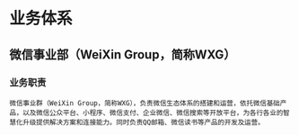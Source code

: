 # 业务体系

## 微信事业部（WeiXin Group，简称WXG）

### 业务职责

    微信事业群（WeiXin Group，简称WXG），负责微信生态体系的搭建和运营，依托微信基础产品，以及微信公众平台、小程序、微信支付、企业微信、微信搜索等开放平台，为各行各业的智慧化升级提供解决方案和连接能力。同时负责QQ邮箱、微信读书等产品的开发及运营。

